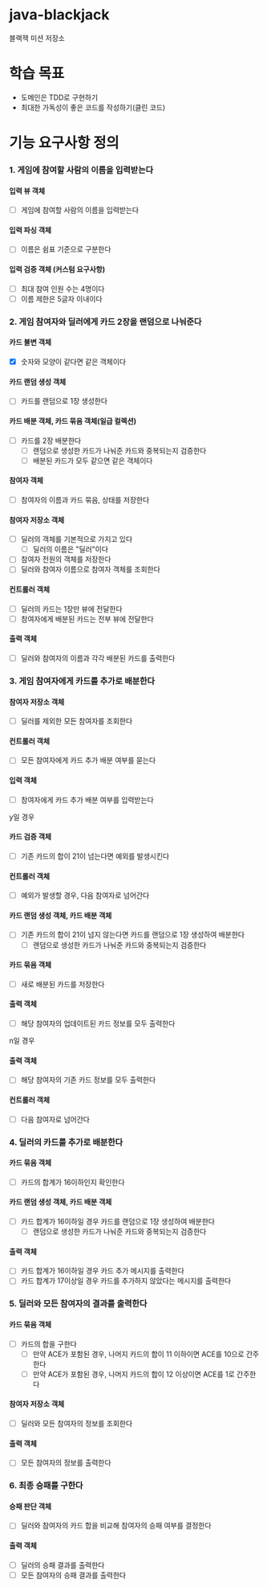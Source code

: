 # java-blackjack
블랙잭 미션 저장소

# 학습 목표
- 도메인은 TDD로 구현하기
- 최대한 가독성이 좋은 코드를 작성하기(클린 코드)

# 기능 요구사항 정의

### 1. 게임에 참여할 사람의 이름을 입력받는다
#### 입력 뷰 객체
- [ ] 게임에 참여할 사람의 이름을 입력받는다
#### 입력 파싱 객체
- [ ] 이름은 쉼표 기준으로 구분한다
#### 입력 검증 객체 (커스텀 요구사항)
- [ ] 최대 참여 인원 수는 4명이다
- [ ] 이름 제한은 5글자 이내이다

### 2. 게임 참여자와 딜러에게 카드 2장을 랜덤으로 나눠준다
#### 카드 불변 객체
- [X] 숫자와 모양이 같다면 같은 객체이다
#### 카드 랜덤 생성 객체
- [ ] 카드를 랜덤으로 1장 생성한다
#### 카드 배분 객체, 카드 묶음 객체(일급 컬렉션)
- [ ] 카드를 2장 배분한다
  - [ ] 랜덤으로 생성한 카드가 나눠준 카드와 중복되는지 검증한다
  - [ ] 배분된 카드가 모두 같으면 같은 객체이다
#### 참여자 객체
- [ ] 참여자의 이름과 카드 묶음, 상태를 저장한다
#### 참여자 저장소 객체
- [ ] 딜러의 객체를 기본적으로 가지고 있다
  - [ ] 딜러의 이름은 "딜러"이다
- [ ] 참여자 전원의 객체를 저장한다
- [ ] 딜러와 참여자 이름으로 참여자 객체를 조회한다
#### 컨트롤러 객체
- [ ] 딜러의 카드는 1장만 뷰에 전달한다
- [ ] 참여자에게 배분된 카드는 전부 뷰에 전달한다

#### 출력 객체
- [ ] 딜러와 참여자의 이름과 각각 배분된 카드를 출력한다

### 3. 게임 참여자에게 카드를 추가로 배분한다
#### 참여자 저장소 객체
- [ ] 딜러를 제외한 모든 참여자를 조회한다
#### 컨트롤러 객체
- [ ] 모든 참여자에게 카드 추가 배분 여부를 묻는다
#### 입력 객체
- [ ] 참여자에게 카드 추가 배분 여부를 입력받는다

y일 경우
#### 카드 검증 객체
- [ ] 기존 카드의 합이 21이 넘는다면 예외를 발생시킨다

#### 컨트롤러 객체
- [ ] 예외가 발생할 경우, 다음 참여자로 넘어간다

#### 카드 랜덤 생성 객체, 카드 배분 객체
- [ ] 기존 카드의 합이 21이 넘지 않는다면 카드를 랜덤으로 1장 생성하여 배분한다
    - [ ] 랜덤으로 생성한 카드가 나눠준 카드와 중복되는지 검증한다

#### 카드 묶음 객체
- [ ] 새로 배분된 카드를 저장한다

#### 출력 객체
- [ ] 해당 참여자의 업데이트된 카드 정보를 모두 출력한다

n일 경우
#### 출력 객체
- [ ] 해당 참여자의 기존 카드 정보를 모두 출력한다

#### 컨트롤러 객체
- [ ] 다음 참여자로 넘어간다

### 4. 딜러의 카드를 추가로 배분한다
#### 카드 묶음 객체
- [ ] 카드의 합계가 16이하인지 확인한다

#### 카드 랜덤 생성 객체, 카드 배분 객체
- [ ] 카드 합계가 16이하일 경우 카드를 랜덤으로 1장 생성하여 배분한다
  - [ ] 랜덤으로 생성한 카드가 나눠준 카드와 중복되는지 검증한다 

#### 출력 객체
- [ ] 카드 합계가 16이하일 경우 카드 추가 메시지를 출력한다
- [ ] 카드 합계가 17이상일 경우 카드를 추가하지 않았다는 메시지를 출력한다

### 5. 딜러와 모든 참여자의 결과를 출력한다
#### 카드 묶음 객체
- [ ] 카드의 합을 구한다
  - [ ] 만약 ACE가 포함된 경우, 나머지 카드의 합이 11 이하이면 ACE를 10으로 간주한다
  - [ ] 만약 ACE가 포함된 경우, 나머지 카드의 합이 12 이상이면 ACE를 1로 간주한다 

#### 참여자 저장소 객체
- [ ] 딜러와 모든 참여자의 정보를 조회한다

#### 출력 객체
- [ ] 모든 참여자의 정보를 출력한다

### 6. 최종 승패를 구한다
#### 승패 판단 객체
- [ ] 딜러와 참여자의 카드 합을 비교해 참여자의 승패 여부를 결정한다

#### 출력 객체
- [ ] 딜러의 승패 결과를 출력한다
- [ ] 모든 참여자의 승패 결과를 출력한다
